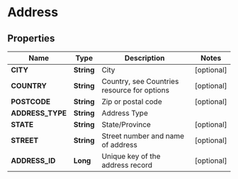 
# Address

## Properties
Name | Type | Description | Notes
------------ | ------------- | ------------- | -------------
**CITY** | **String** | City |  [optional]
**COUNTRY** | **String** | Country, see Countries resource for options |  [optional]
**POSTCODE** | **String** | Zip or postal code |  [optional]
**ADDRESS_TYPE** | **String** | Address Type | 
**STATE** | **String** | State/Province |  [optional]
**STREET** | **String** | Street number and name of address |  [optional]
**ADDRESS_ID** | **Long** | Unique key of the address record |  [optional]



